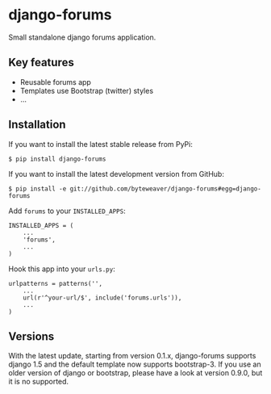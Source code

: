 django-forums
===============

Small standalone django forums application.

## Key features

* Reusable forums app
* Templates use Bootstrap (twitter) styles
* ...

## Installation

If you want to install the latest stable release from PyPi:

    $ pip install django-forums

If you want to install the latest development version from GitHub:

    $ pip install -e git://github.com/byteweaver/django-forums#egg=django-forums

Add `forums` to your `INSTALLED_APPS`:

    INSTALLED_APPS = (
        ...
        'forums',
        ...
    )

Hook this app into your ``urls.py``:

    urlpatterns = patterns('',
        ...
        url(r'^your-url/$', include('forums.urls')),
        ...
    )

## Versions

With the latest update, starting from version 0.1.x, django-forums supports django 1.5 and the default template now supports bootstrap-3.
If you use an older version of django or bootstrap, please have a look at version 0.9.0, but it is no supported.
